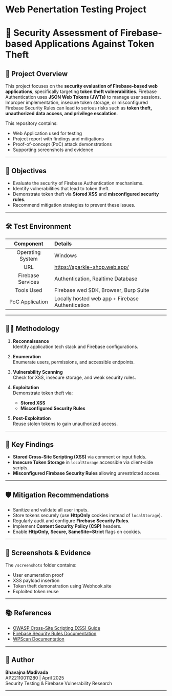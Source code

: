 # Web Penertation Testing Project

# 🔐 Security Assessment of Firebase-based Applications Against Token Theft

## 📑 Project Overview

This project focuses on the **security evaluation of Firebase-based web applications**, specifically targeting **token theft vulnerabilities**. Firebase Authentication uses **JSON Web Tokens (JWTs)** to manage user sessions. Improper implementation, insecure token storage, or misconfigured Firebase Security Rules can lead to serious risks such as **token theft, unauthorized data access, and privilege escalation**.

This repository contains:
- Web Application used for testing
- Project report with findings and mitigations
- Proof-of-concept (PoC) attack demonstrations
- Supporting screenshots and evidence

---

## 🎯 Objectives

- Evaluate the security of Firebase Authentication mechanisms.
- Identify vulnerabilities that lead to token theft.
- Demonstrate token theft via **Stored XSS** and **misconfigured security rules**.
- Recommend mitigation strategies to prevent these issues.

---

## 🛠️ Test Environment

| Component         | Details                      |
|:----------------:|:----------------------------|
| Operating System   | Windows               |
| URL                | https://sparkle-shop.web.app/|
| Firebase Services  | Authentication, Realtime Database     |
| Tools Used         | Firebase wed SDK, Browser, Burp Suite |
| PoC Application    | Locally hosted web app + Firebase Authentication |

---

## 🕵️‍♂️ Methodology

1. **Reconnaissance**  
   Identify application tech stack and Firebase configurations.
   
2. **Enumeration**  
   Enumerate users, permissions, and accessible endpoints.

3. **Vulnerability Scanning**  
   Check for XSS, insecure storage, and weak security rules.

4. **Exploitation**  
   Demonstrate token theft via:
   - **Stored XSS**
   - **Misconfigured Security Rules**

5. **Post-Exploitation**  
   Reuse stolen tokens to gain unauthorized access.

---

## 🐞 Key Findings

- **Stored Cross-Site Scripting (XSS)** via comment or input fields.
- **Insecure Token Storage** in `localStorage` accessible via client-side scripts.
- **Misconfigured Firebase Security Rules** allowing unrestricted access.

---

## 🛡️ Mitigation Recommendations

- Sanitize and validate all user inputs.
- Store tokens securely (use **HttpOnly** cookies instead of `localStorage`).
- Regularly audit and configure **Firebase Security Rules**.
- Implement **Content Security Policy (CSP)** headers.
- Enable **HttpOnly, Secure, SameSite=Strict** flags on cookies.

---

## 📸 Screenshots & Evidence

The `/screenshots` folder contains:
- User enumeration proof
- XSS payload insertion
- Token theft demonstration using Webhook.site
- Exploited token reuse

---

## 📚 References

- [OWASP Cross-Site Scripting (XSS) Guide](https://owasp.org/www-community/attacks/xss/)
- [Firebase Security Rules Documentation](https://firebase.google.com/docs/rules)
- [WPScan Documentation](https://github.com/wpscanteam/wpscan)

---

## 📌 Author

**Bhavajna Madivada**  
AP22110011280 | April 2025  
Security Testing & Firebase Vulnerability Research

---
